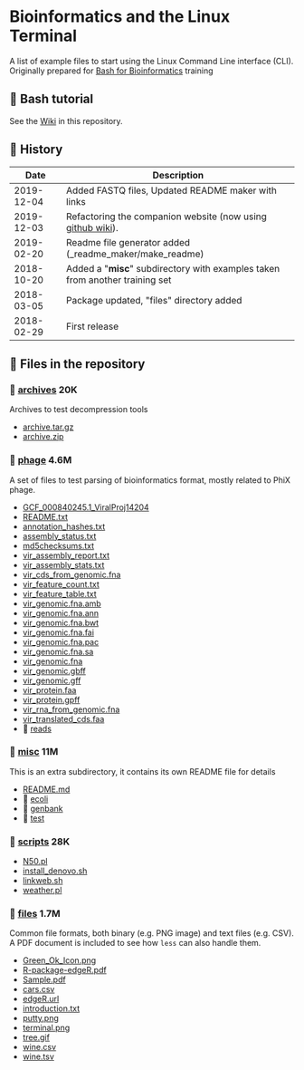 # Bioinformatics and the Linux Terminal

A list of example files to start using the Linux Command Line interface (CLI). 
Originally prepared for [Bash for Bioinformatics](https://seq.space/notes/doku.php?id=bash-beginners) training

## :book: Bash tutorial

See the [Wiki](https://github.com/telatin/learn_bash/wiki) in this repository.


## :calendar: History

| Date       | Description | 
|------------|------------------|
| 2019-12-04 |  Added FASTQ files, Updated README maker with links |
| 2019-12-03 |  Refactoring the companion website (now using [github wiki](https://github.com/telatin/learn_bash/wiki)). |
| 2019-02-20 |  Readme file generator added (_readme_maker/make_readme) | 
| 2018-10-20 |  Added a "**misc**" subdirectory with examples taken from another training set| 
| 2018-03-05 |  Package updated, "files" directory added |
| 2018-02-29 |  First release|



## :briefcase: Files in the repository




### 📁 [archives](https://github.com/telatin/learn_bash/tree/master/archives) 20K

Archives to test decompression tools

 -  [archive.tar.gz](https://github.com/telatin/learn_bash/blob/master/archives/archive.tar.gz)
 -  [archive.zip](https://github.com/telatin/learn_bash/blob/master/archives/archive.zip)


### 📁 [phage](https://github.com/telatin/learn_bash/tree/master/phage) 4.6M

A set of files to test parsing of bioinformatics format, mostly related to PhiX phage.

 -  [GCF_000840245.1_ViralProj14204](https://github.com/telatin/learn_bash/blob/master/phage/GCF_000840245.1_ViralProj14204)
 -  [README.txt](https://github.com/telatin/learn_bash/blob/master/phage/README.txt)
 -  [annotation_hashes.txt](https://github.com/telatin/learn_bash/blob/master/phage/annotation_hashes.txt)
 -  [assembly_status.txt](https://github.com/telatin/learn_bash/blob/master/phage/assembly_status.txt)
 -  [md5checksums.txt](https://github.com/telatin/learn_bash/blob/master/phage/md5checksums.txt)
 -  [vir_assembly_report.txt](https://github.com/telatin/learn_bash/blob/master/phage/vir_assembly_report.txt)
 -  [vir_assembly_stats.txt](https://github.com/telatin/learn_bash/blob/master/phage/vir_assembly_stats.txt)
 -  [vir_cds_from_genomic.fna](https://github.com/telatin/learn_bash/blob/master/phage/vir_cds_from_genomic.fna)
 -  [vir_feature_count.txt](https://github.com/telatin/learn_bash/blob/master/phage/vir_feature_count.txt)
 -  [vir_feature_table.txt](https://github.com/telatin/learn_bash/blob/master/phage/vir_feature_table.txt)
 -  [vir_genomic.fna.amb](https://github.com/telatin/learn_bash/blob/master/phage/vir_genomic.fna.amb)
 -  [vir_genomic.fna.ann](https://github.com/telatin/learn_bash/blob/master/phage/vir_genomic.fna.ann)
 -  [vir_genomic.fna.bwt](https://github.com/telatin/learn_bash/blob/master/phage/vir_genomic.fna.bwt)
 -  [vir_genomic.fna.fai](https://github.com/telatin/learn_bash/blob/master/phage/vir_genomic.fna.fai)
 -  [vir_genomic.fna.pac](https://github.com/telatin/learn_bash/blob/master/phage/vir_genomic.fna.pac)
 -  [vir_genomic.fna.sa](https://github.com/telatin/learn_bash/blob/master/phage/vir_genomic.fna.sa)
 -  [vir_genomic.fna](https://github.com/telatin/learn_bash/blob/master/phage/vir_genomic.fna)
 -  [vir_genomic.gbff](https://github.com/telatin/learn_bash/blob/master/phage/vir_genomic.gbff)
 -  [vir_genomic.gff](https://github.com/telatin/learn_bash/blob/master/phage/vir_genomic.gff)
 -  [vir_protein.faa](https://github.com/telatin/learn_bash/blob/master/phage/vir_protein.faa)
 -  [vir_protein.gpff](https://github.com/telatin/learn_bash/blob/master/phage/vir_protein.gpff)
 -  [vir_rna_from_genomic.fna](https://github.com/telatin/learn_bash/blob/master/phage/vir_rna_from_genomic.fna)
 -  [vir_translated_cds.faa](https://github.com/telatin/learn_bash/blob/master/phage/vir_translated_cds.faa)
 -  📁  [reads](https://github.com/telatin/learn_bash/blob/master/phage/reads)


### 📁 [misc](https://github.com/telatin/learn_bash/tree/master/misc) 11M

This is an extra subdirectory, it contains its own README file for details

 -  [README.md](https://github.com/telatin/learn_bash/blob/master/misc/README.md)
 -  📁  [ecoli](https://github.com/telatin/learn_bash/blob/master/misc/ecoli)
 -  📁  [genbank](https://github.com/telatin/learn_bash/blob/master/misc/genbank)
 -  📁  [test](https://github.com/telatin/learn_bash/blob/master/misc/test)


### 📁 [scripts](https://github.com/telatin/learn_bash/tree/master/scripts) 28K
 -  [N50.pl](https://github.com/telatin/learn_bash/blob/master/scripts/N50.pl)
 -  [install_denovo.sh](https://github.com/telatin/learn_bash/blob/master/scripts/install_denovo.sh)
 -  [linkweb.sh](https://github.com/telatin/learn_bash/blob/master/scripts/linkweb.sh)
 -  [weather.pl](https://github.com/telatin/learn_bash/blob/master/scripts/weather.pl)


### 📁 [files](https://github.com/telatin/learn_bash/tree/master/files) 1.7M

Common file formats, both binary (e.g. PNG image) and text files (e.g. CSV). A PDF document is included to see how `less` can also handle them.

 -  [Green_Ok_Icon.png](https://github.com/telatin/learn_bash/blob/master/files/Green_Ok_Icon.png)
 -  [R-package-edgeR.pdf](https://github.com/telatin/learn_bash/blob/master/files/R-package-edgeR.pdf)
 -  [Sample.pdf](https://github.com/telatin/learn_bash/blob/master/files/Sample.pdf)
 -  [cars.csv](https://github.com/telatin/learn_bash/blob/master/files/cars.csv)
 -  [edgeR.url](https://github.com/telatin/learn_bash/blob/master/files/edgeR.url)
 -  [introduction.txt](https://github.com/telatin/learn_bash/blob/master/files/introduction.txt)
 -  [putty.png](https://github.com/telatin/learn_bash/blob/master/files/putty.png)
 -  [terminal.png](https://github.com/telatin/learn_bash/blob/master/files/terminal.png)
 -  [tree.gif](https://github.com/telatin/learn_bash/blob/master/files/tree.gif)
 -  [wine.csv](https://github.com/telatin/learn_bash/blob/master/files/wine.csv)
 -  [wine.tsv](https://github.com/telatin/learn_bash/blob/master/files/wine.tsv)


